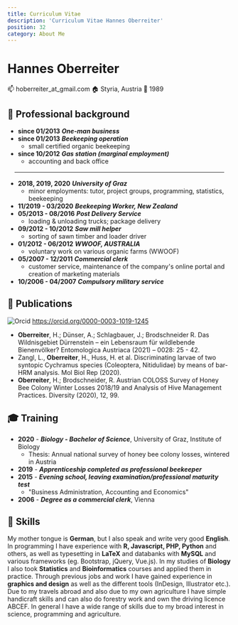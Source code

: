 ```yaml
---
title: Curriculum Vitae
description: 'Curriculum Vitae Hannes Oberreiter'
position: 32
category: About Me
---
```

# Hannes Oberreiter

:mailbox: hoberreiter_at_gmail.com
:house: Styria, Austria
:birthday: 1989

## :construction_worker: Professional background

- **since 01/2013** ***One-man business***
- **since 01/2013** ***Beekeeping operation***
  - small certified organic beekeeping
- **since 10/2012** ***Gas station (marginal employment)***
  - accounting and back office

<hr style="margin: 1rem" />

- **2018, 2019, 2020** ***University of Graz***
  - minor employments: tutor, project groups, programming, statistics, beekeeping
- **11/2019 - 03/2020** ***Beekeeping Worker, New Zealand***
- **05/2013 - 08/2016** ***Post Delivery Service***
  - loading & unloading trucks; package delivery
- **09/2012 - 10/2012** ***Saw mill helper***
  - sorting of sawn timber and loader driver
- **01/2012 - 06/2012** ***WWOOF, AUSTRALIA***
  - voluntary work on various organic farms (WWOOF)
- **05/2007 - 12/2011** ***Commercial clerk***
  - customer service, maintenance of the company's online portal and creation of marketing materials
- **10/2006 - 04/2007** ***Compulsory military service***

## :paperclip: Publications

<div>
<img alt="Orcid" src="/img/orcid.png" class="inline" style="margin-top: 0rem; margin-bottom: 0rem;" /> <a class="inline" href=https://orcid.org/0000-0003-1019-1245> https://orcid.org/0000-0003-1019-1245</a>
</div>

- **Oberreiter**, H.; Dünser, A.; Schlagbauer, J.; Brodschneider R. Das Wildnisgebiet Dürrenstein – ein Lebensraum für wildlebende Bienenvölker? Entomologica Austriaca (2021) – 0028: 25 - 42.
- Zangl, L., **Oberreiter**, H., Huss, H. et al. Discriminating larvae of two syntopic Cychramus species (Coleoptera, Nitidulidae) by means of bar-HRM analysis. Mol Biol Rep (2020).
- **Oberreiter**, H.; Brodschneider, R. Austrian COLOSS Survey of Honey Bee Colony Winter Losses 2018/19 and Analysis of Hive Management Practices. Diversity (2020), 12, 99.

## :mortar_board: Training

- **2020** - ***Biology - Bachelor of Science***, University of Graz, Institute of Biology
  - Thesis: Annual national survey of honey bee colony losses, wintered in Austria
- **2019** - ***Apprenticeship completed as professional beekeeper***
- **2015** - ***Evening school, leaving examination/professional maturity test***
  - "Business Administration, Accounting and Economics"
- **2006** - ***Degree as a commercial clerk***, Vienna

## :memo: Skills

My mother tongue is **German**, but I also speak and write very good **English**. In programming I have experience with **R, Javascript, PHP, Python** and others, as well as typesetting in **LaTeX** and databanks with **MySQL** and various frameworks (eg. Bootstrap, jQuery, Vue.js). In my studies of **Biology** I also took **Statistics** and **Bioinformatics** courses and applied them in practice. Through previous jobs and work I have gained experience in **graphics and design** as well as the different tools (InDesign, Illustrator etc.). Due to my travels abroad and also due to my own agriculture I have simple handicraft skills and can also do forestry work and own the driving licence ABCEF. In general I have a wide range of skills due to my broad interest in science, programming and agriculture.

<cloud-image url="btree-info/img/hannes" alt="Hannes Oberreiter"></cloud-image>
